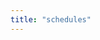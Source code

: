 ```yaml
---
title: "schedules"
---
```

<div class="container mt-4 mb-8" id="all"></div>
<style>
.header{
    font-weight: 600;
    background-color: var(--bs-secondary);
    text-align: center;
    padding-top: 0.5em;
    padding-bottom: 0.5em;
}
.cell{
    text-align:center;
    padding-top: 0.3em;
    padding-bottom: 0.3em;
    border-bottom: 1px solid var(--bs-secondary);
}
</style>
<script>
async function init(){
    let users = await fetch('/api/v1/users').then(r => r.json());
    console.log(users);
    if (users.error == "Invalid token") { window.location.href = "/login" }
    let s = /*html*/`<div class="row">
        <div class="header col" style="border-top-left-radius:1em;">id</div>
        <div class="header col">email</div>
        <div class="header col">roles</div>
        <div class="header col">active</div>
        <div class="header col" style="border-top-right-radius:1em;">created</div>
    </div>`;
    for(user of users){
        s += /*html*/`<div class="row">
            <div class="cell col">${user.id}</div>
            <div class="cell col">${user.email}</div>
            <div class="cell col">${user.roles}</div>
            <div class="cell col">${user.active}</div>
            <div class="cell col">${user.created}</div>
        </div>`;
    }
    document.querySelector("#all").innerHTML=s;
}
init()
</script>

